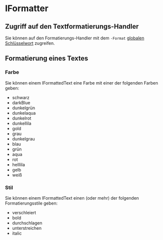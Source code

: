 # IFormatter

## Zugriff auf den Textformatierungs-Handler

Sie können auf den Formatierungs-Handler mit dem `-Format` [globalen Schlüsselwort](/Vanilla/Global_Functions/) zugreifen.

## Formatierung eines Textes

### Farbe

Sie können einem IFormattedText eine Farbe mit einer der folgenden Farben geben:

- schwarz
- darkBlue
- dunkelgrün
- dunkelaqua
- dunkelrot
- dunkellila
- gold
- grau
- dunkelgrau
- blau
- grün
- aqua
- rot
- helllila
- gelb
- weiß

### Stil

Sie können einem IFormattedText einen (oder mehr) der folgenden Formatierungsstile geben:

- verschleiert
- bold
- durchschlagen
- unterstreichen
- italic